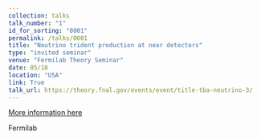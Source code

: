 ```yaml
---
collection: talks
talk_number: "1"
id_for_sorting: "0001"
permalink: /talks/0001
title: "Neutrino trident production at near detectors" 
type: "invited seminar"
venue: "Fermilab Theory Seminar"
date: 05/18
location: "USA"
link: True 
talk_url: https://theory.fnal.gov/events/event/title-tba-neutrino-3/ 
---
```


[More information here](https://theory.fnal.gov/events/event/title-tba-neutrino-3/)

Fermilab
